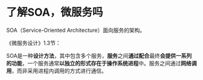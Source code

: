 # 了解SOA，微服务吗

SOA（Service-Oriented Architecture）面向服务的架构。

《微服务设计》1.3节：

SOA是一种**设计方法**，其中包含多个服务，**服务**之间**通过配合**最终**会提供一系列的功能**，一个服务通常**以独立的形式存在于操作系统进程**中。服务之间通过**网络调用**，而非采用进程内调用的方式进行通信。

